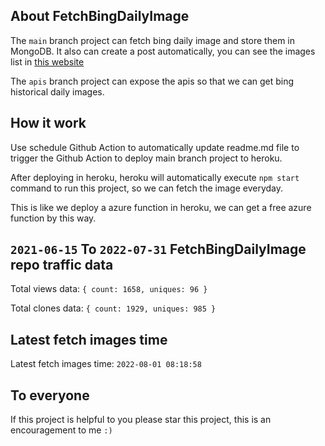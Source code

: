 ## About FetchBingDailyImage

The `main` branch project can fetch bing daily image and store them in MongoDB.
It also can create a post automatically, you can see the images list in [this website](https://oursalbum.netlify.app)

The `apis` branch project can expose the apis so that we can get bing historical daily images.

## How it work

Use schedule Github Action to automatically update readme.md file to trigger the Github Action to deploy main branch project to heroku.

After deploying in heroku, heroku will automatically execute `npm start` command to run this project, so we can fetch the image everyday.

This is like we deploy a azure function in heroku, we can get a free azure function by this way.

## `2021-06-15` To `2022-07-31` FetchBingDailyImage repo traffic data

Total views data: `{ count: 1658, uniques: 96 }`

Total clones data: `{ count: 1929, uniques: 985 }`

## Latest fetch images time

Latest fetch images time: `2022-08-01 08:18:58`

## To everyone

If this project is helpful to you please star this project, this is an encouragement to me `:)`



